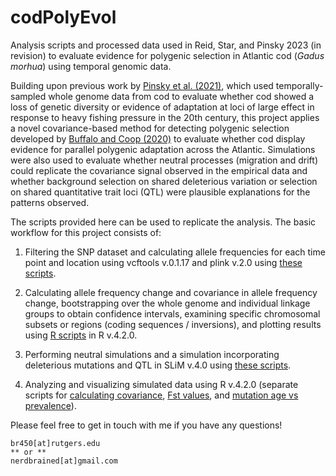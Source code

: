 # codPolyEvol

Analysis scripts and processed data used in Reid, Star, and Pinsky 2023 (in revision) to evaluate evidence for polygenic selection in Atlantic cod (*Gadus morhua*) using temporal genomic data.

Building upon previous work by [Pinsky et al. (2021)](https://doi.org/10.1073/pnas.2025453118), which used temporally-sampled whole genome data from cod to evaluate whether cod showed a loss of genetic diversity or evidence of adaptation at loci of large effect in response to heavy fishing pressure in the 20th century, this project applies a novel covariance-based method for detecting polygenic selection developed by [Buffalo and Coop (2020)](https://doi.org/10.1073/pnas.1919039117) to evaluate whether cod display evidence for parallel polygenic adaptation across the Atlantic. Simulations were also used to evaluate whether neutral processes (migration and drift) could replicate the covariance signal observed in the empirical data and whether background selection on shared deleterious variation or selection on shared quantitative trait loci (QTL) were plausible explanations for the patterns observed.

The scripts provided here can be used to replicate the analysis. The basic workflow for this project consists of:

1) Filtering the SNP dataset and calculating allele frequencies for each time point and location using vcftools v.0.1.17 and plink v.2.0 using [these scripts](https://github.com/pinskylab/codPolyEvol/blob/main/analysis_scripts/filtering_afreq_scripts.txt).

2) Calculating allele frequency change and covariance in allele frequency change, bootstrapping over the whole genome and individual linkage groups to obtain confidence intervals, examining specific chromosomal subsets or regions (coding sequences / inversions), and plotting results using [R scripts](https://github.com/pinskylab/codPolyEvol/blob/main/analysis_scripts/freqchange_convcor.R) in R v.4.2.0. 

3) Performing neutral simulations and a simulation incorporating deleterious mutations and QTL in SLiM v.4.0 using [these scripts](https://github.com/pinskylab/codPolyEvol/tree/main/slim_code).

4) Analyzing and visualizing simulated data using R v.4.2.0 (separate scripts for [calculating covariance](https://github.com/pinskylab/codPolyEvol/blob/main/analysis_scripts/slim_covcalc_maf.R), [Fst values](https://github.com/pinskylab/codPolyEvol/blob/main/analysis_scripts/slim_fst_maf.R), and [mutation age vs prevalence](https://github.com/pinskylab/codPolyEvol/blob/main/analysis_scripts/slim_mutationages.R)).

Please feel free to get in touch with me if you have any questions!

```
br450[at]rutgers.edu
** or **
nerdbrained[at]gmail.com
```

